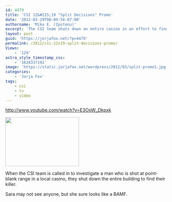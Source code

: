 ```yaml
---
id: 4479
title: 'CSI 12&#215;19 "Split Decisions" Promo'
date: '2012-03-29T08:09:56-07:00'
authorname: 'Mika E. (Ipstenu)'
excerpt: 'The CSI team shuts down an entire casino in an effort to find the person who shot a man at point-blank range ... and is still in the casino.'
layout: post
guid: 'https://jorjafox.net/?p=4479'
permalink: /2012/csi-12x19-split-decisions-promo/
Views:
    - '129'
astra_style_timestamp_css:
    - '1634337192'
image: 'https://static.jorjafox.net/wordpress/2012/03/split-promo1.jpg'
categories:
    - 'Jorja Fox'
tags:
    - csi
    - tv
    - video
---
```


http://www.youtube.com/watch?v=E3OoW_Dkpxk

<img class="size-medium wp-image-4480 alignleft" title="split-promo" src="//static.jorjafox.net/wordpress/2012/03/split-promo1-230x153.jpg" alt="" width="230" height="153" />

When the CSI team is called in to investigate a man who is shot at point-blank range in a local casino, they shut down the entire building to find their killer.

Sara may not see anyone, but she sure looks like a BAMF.

&nbsp;
